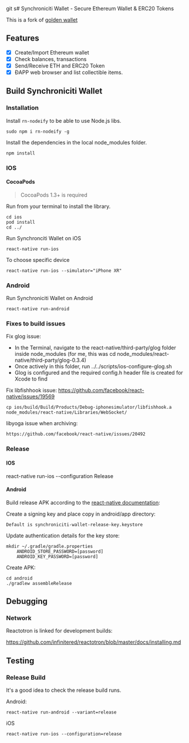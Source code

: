 git s# Synchroniciti Wallet - Secure Ethereum Wallet & ERC20 Tokens

This is a fork of [golden wallet](https://github.com/goldennetwork/golden-wallet-react-native)

## Features

- [x] Create/Import Ethereum wallet
- [x] Check balances, transactions
- [x] Send/Receive ETH and ERC20 Token
- [x] ĐAPP web browser and list collectible items.

## Build Synchroniciti Wallet 
### Installation
Install `rn-nodeify` to be able to use Node.js libs.
	
	sudo npm i rn-nodeify -g

Install the dependencies in the local node_modules folder.

	npm install

### IOS
#### CocoaPods
> CocoaPods 1.3+ is required

Run from your terminal to install the library.
	
	cd ios
	pod install
	cd ../
	
Run Synchronciti Wallet on iOS
	
	react-native run-ios

To choose specific device

	react-native run-ios --simulator="iPhone XR"

### Android
Run Synchroniciti Wallet on Android

	react-native run-android

### Fixes to build issues

Fix glog issue:
* In the Terminal, navigate to the react-native/third-party/glog folder inside node_modules (for me, this was cd node_modules/react-native/third-party/glog-0.3.4)
* Once actively in this folder, run ../../scripts/ios-configure-glog.sh
* Glog is configured and the required config.h header file is created for Xcode to find

Fix libfishhook issue:
https://github.com/facebook/react-native/issues/19569

	cp ios/build/Build/Products/Debug-iphonesimulator/libfishhook.a node_modules/react-native/Libraries/WebSocket/

libyoga issue when archiving:

	https://github.com/facebook/react-native/issues/20492

### Release
#### IOS

react-native run-ios --configuration Release

#### Android

Build release APK according to the [react-native documentation](https://facebook.github.io/react-native/docs/signed-apk-android):

Create a signing key and place copy in android/app directory:

	Default is synchroniciti-wallet-release-key.keystore

Update authentication details for the key store:

	mkdir ~/.gradle/gradle.properties
		ANDROID_STORE_PASSWORD=[password]
		ANDROID_KEY_PASSWORD=[password]

Create APK:

	cd android
	./gradlew assembleRelease

## Debugging

### Network

Reactotron is linked for development builds:

https://github.com/infinitered/reactotron/blob/master/docs/installing.md

## Testing

### Release Build

It's a good idea to check the release build runs.

Android:

	react-native run-android --variant=release

iOS

	react-native run-ios --configuration=release